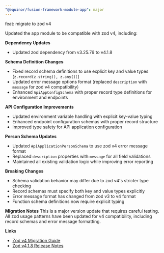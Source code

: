 ```yaml
---
"@equinor/fusion-framework-module-app": major
---
```


feat: migrate to zod v4

Updated the app module to be compatible with zod v4, including:

**Dependency Updates**
- Updated zod dependency from v3.25.76 to v4.1.8

**Schema Definition Changes**
- Fixed record schema definitions to use explicit key and value types (`z.record(z.string(), z.any())`)
- Updated error message options format (replaced `description` with `message` for zod v4 compatibility)
- Enhanced `ApiAppConfigSchema` with proper record type definitions for environment and endpoints

**API Configuration Improvements**
- Updated environment variable handling with explicit key-value typing
- Enhanced endpoint configuration schemas with proper record structure
- Improved type safety for API application configuration

**Person Schema Updates**
- Updated `ApiApplicationPersonSchema` to use zod v4 error message format
- Replaced `description` properties with `message` for all field validations
- Maintained all existing validation logic while improving error reporting

**Breaking Changes**
- Schema validation behavior may differ due to zod v4's stricter type checking
- Record schemas must specify both key and value types explicitly
- Error message format has changed from zod v3 to v4 format
- Function schema definitions now require explicit typing

**Migration Notes**
This is a major version update that requires careful testing. All zod usage patterns have been updated for v4 compatibility, including record schemas and error message formatting.

**Links**
- [Zod v4 Migration Guide](https://github.com/colinhacks/zod/releases/tag/v4.0.0)
- [Zod v4.1.8 Release Notes](https://github.com/colinhacks/zod/releases/tag/v4.1.8)
